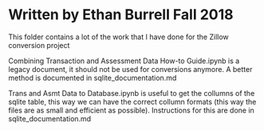# Written by Ethan Burrell Fall 2018
This folder contains a lot of the work that I have done for the Zillow conversion project


Combining Transaction and Assessment Data How-to Guide.ipynb is a legacy document, it should not be used for conversions anymore. A better method is documented in sqlite_documentation.md

Trans and Asmt Data to Database.ipynb is useful to get the collumns of the sqlite table, this way we can have the correct collumn formats (this way the files are as small and efficient as possible). Instructions for this are done in sqlite_documentation.md

